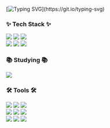 
<!--
**hoolookook/hoolookook** is a ✨ _special_ ✨ repository because its `README.md` (this file) appears on your GitHub profile.

Here are some ideas to get you started:

- 🔭 I’m currently working on ...
- 🌱 I’m currently learning ...
- 👯 I’m looking to collaborate on ...
- 🤔 I’m looking for help with ...
- 💬 Ask me about ...
- 📫 How to reach me: ...
- 😄 Pronouns: ...
- ⚡ Fun fact: ...
-->
[![Typing SVG](https://readme-typing-svg.demolab.com?font=Fira+Code&pause=1000&color=CAA623&random=false&width=435&lines=Hi+I'm+Hoolookook!)](https://git.io/typing-svg)
<!--
<img src="https://img.shields.io/badge/이름-색상코드?style=flat-square&logo=로고명&logoColor=로고색"/>

<img src="https://img.shields.io/badge/Firebase-FFCA28?style=flat-square&logo=firebase&logoColor=white"/>
<h1>Hi I'm Hoolookook!</h1>
-->

<h3>✨ Tech Stack ✨</h3>
<div>
<img src="https://img.shields.io/badge/HTML5-E34F26?style=for-the-badge&amp;logo=HTML5&amp;logoColor=white">
<img src="https://img.shields.io/badge/CSS3-1572B6?style=for-the-badge&amp;logo=CSS3&logoColor=white"/>
<img src="https://img.shields.io/badge/Sass-CC6699?style=for-the-badge&amp;logo=Sass&amp;logoColor=white">
</div>

<div>
    <img src="https://img.shields.io/badge/Gulp-CF4647?style=for-the-badge&amp;logo=Gulp&amp;logoColor=white">
    <img src="https://img.shields.io/badge/JavaScript-F7DF1E?style=for-the-badge&amp;logo=JavaScript&logoColor=white"/>
    <img src="https://img.shields.io/badge/jQuery-0769AD?style=for-the-badge&amp;logo=jQuery&amp;logoColor=white">
</div>

<h3>📚 Studying 📚</h3>
<div>
  <img src="https://img.shields.io/badge/React%20Query-FF4154?style=for-the-badge&logo=react%20query&logoColor=white" />
  
</div>

<h3>🛠 Tools 🛠</h3>
<div>
    <img src="https://img.shields.io/badge/Git-F05032?style=for-the-badge&amp;logo=Git&amp;logoColor=white">
    <img src="https://img.shields.io/badge/Github-181717?style=for-the-badge&amp;logo=Github&amp;logoColor=white">
  <img src="https://img.shields.io/badge/Sourcetree-0052cc.svg?style=for-the-badge&logo=Sourcetree&logoColor=black">
</div>

<div>
    <img src="https://img.shields.io/badge/Adobe Photoshop-31A8FF?style=for-the-badge&amp;logo=Adobe Photoshop&logoColor=white"/>
    <img src="https://img.shields.io/badge/Figma-F24E1E?style=for-the-badge&amp;logo=Figma&amp;logoColor=white">
    <img src="https://img.shields.io/badge/Slack-4A154B?style=for-the-badge&amp;logo=Slack&amp;logoColor=white">
</div>

<div>
<img src="https://img.shields.io/badge/redmine-B32024?style=for-the-badge&amp;logo=redmine&amp;logoColor=white">
<img src="https://img.shields.io/badge/jira-0052CC?style=for-the-badge&amp;logo=jira&amp;logoColor=white">
  <img src="https://img.shields.io/badge/Notion-F3F3F3.svg?style=for-the-badge&logo=notion&logoColor=black">
</div>

